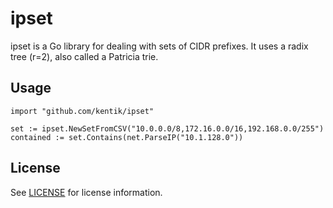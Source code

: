 # ipset

ipset is a Go library for dealing with sets of CIDR prefixes.  It uses a radix tree
(r=2), also called a Patricia trie. 

## Usage

```
import "github.com/kentik/ipset"

set := ipset.NewSetFromCSV("10.0.0.0/8,172.16.0.0/16,192.168.0.0/255")
contained := set.Contains(net.ParseIP("10.1.128.0"))
```

## License

See [LICENSE](LICENSE) for license information.
